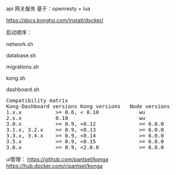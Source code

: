 api 网关服务
基于：openresty + lua

https://docs.konghq.com/install/docker/

启动顺序：

network.sh

database.sh

migrations.sh

kong.sh

dashboard.sh

<pre>
Compatibility matrix
Kong-Dashboard versions	Kong versions	Node versions
1.x.x	        >= 0.6, < 0.10	           wu
2.x.x	        0.10	                   wu
3.0.x	        >= 0.9, <0.12	           >= 6.0.0
3.1.x, 3.2.x	>= 0.9, <0.13	           >= 6.0.0
3.3.x, 3.4.x	>= 0.9, <0.14	           >= 6.0.0
3.5.x	        >= 0.9, <0.15	           >= 6.0.0
3.6.x	        >= 0.9, <2.0.0	           >= 6.0.0
</pre>


ui管理：
https://github.com/pantsel/konga
https://hub.docker.com/r/pantsel/konga
